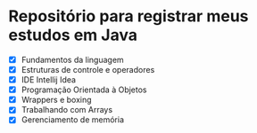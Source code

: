 # Repositório para registrar meus estudos em Java

- [x] Fundamentos da linguagem
- [x] Estruturas de controle e operadores
- [x] IDE Intellij Idea
- [x] Programação Orientada à Objetos
- [x] Wrappers e boxing
- [x] Trabalhando com Arrays
- [x] Gerenciamento de memória
